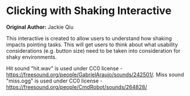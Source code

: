 # Clicking with Shaking Interactive

**Original Author:** Jackie Qiu

This interactive is created to allow users to understand how shaking impacts pointing tasks.
This will get users to think about what usability considerations (e.g. button size) need to be taken into consideration
for shaky environments.

Hit sound "hit.wav" is used under CC0 license - https://freesound.org/people/GabrielAraujo/sounds/242501/.
Miss sound "miss.ogg" is used under CC0 license - https://freesound.org/people/CmdRobot/sounds/264828/
